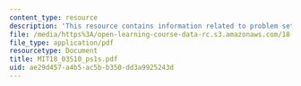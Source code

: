 ```yaml
---
content_type: resource
description: 'This resource contains information related to problem set 1. '
file: /media/https%3A/open-learning-course-data-rc.s3.amazonaws.com/18-03-differential-equations-spring-2010/ae29d457a4b5ac5bb350dd3a9925243d_MIT18_03S10_ps1s.pdf
file_type: application/pdf
resourcetype: Document
title: MIT18_03S10_ps1s.pdf
uid: ae29d457-a4b5-ac5b-b350-dd3a9925243d
---
```

